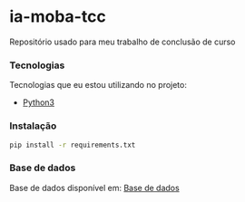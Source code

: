 # ia-moba-tcc

Repositório usado para meu trabalho de conclusão de curso

### Tecnologias

Tecnologias que eu estou utilizando no projeto:

* [Python3]

### Instalação

```sh
pip install -r requirements.txt
```

### Base de dados
Base de dados disponível em: [Base de dados]


[Python3]: <https://www.python.org>
[Base de dados]: <https://drive.google.com/open?id=0BxgsJbhyZmXibmFDS3REMHU2VDg>

